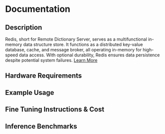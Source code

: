 # Documentation

## Description

Redis, short for Remote Dictionary Server, serves as a multifunctional in-memory data structure store. It functions as a distributed key-value database, cache, and message broker, all operating in-memory for high-speed data access. With optional durability, Redis ensures data persistence despite potential system failures. [Learn More](https://redis.com/solutions/use-cases/vector-database/)

## Hardware Requirements

## Example Usage

## Fine Tuning Instructions & Cost

## Inference Benchmarks
